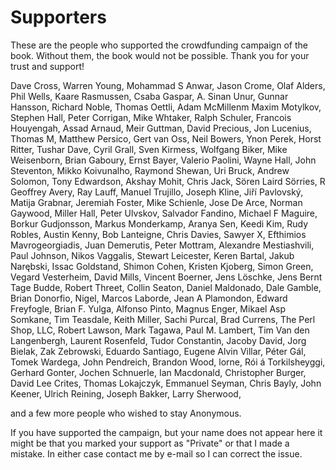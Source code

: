 # Supporters

These are the people who supported the crowdfunding campaign of the book. Without them, the book would not be possible.
Thank you for your trust and support!

Dave Cross,
Warren Young,
Mohammad S Anwar,
Jason Crome,
Olaf Alders,
Phil Wells,
Kaare Rasmussen,
Csaba Gaspar,
A. Sinan Unur,
Gunnar Hansson,
Richard Noble,
Thomas Oettli,
Adam McMillenm
Maxim Motylkov,
Stephen Hall,
Peter Corrigan, 
Mike Whtaker,
Ralph Schuler,
Francois Houyengah, 
Assad Arnaud,
Meir Guttman,
David Precious,
Jon Lucenius,
Thomas M,
Matthew Persico,
Gert van Oss,
Neil Bowers,
Ynon Perek,
Horst Ritter,
Tushar Dave,
Cyril Grall,
Sven Kirmess,
Wolfgang Biker,
Mike Weisenborn,
Brian Gaboury,
Ernst Bayer,
Valerio Paolini,
Wayne Hall,
John Steventon,
Mikko Koivunalho,
Raymond Shewan,
Uri Bruck,
Andrew Solomon,
Tony Edwardson,
Akshay Mohit,
Chris Jack,
Sören Laird Sörries,
R Geoffrey Avery,
Ray Lauff,
Manuel Trujillo,
Joseph Kline,
Jiří Pavlovský,
Matija Grabnar,
Jeremiah Foster,
Mike Schienle,
Jose De Arce,
Norman Gaywood,
Miller Hall,
Peter Ulvskov,
Salvador Fandino,
Michael F Maguire,
Borkur Gudjonsson,
Markus Monderkamp,
Aranya Sen,
Keedi Kim,
Rudy Robles,
Austin Kenny,
Bob Lanteigne, 
Chris Davies,
Sawyer X,
Efthimios Mavrogeorgiadis,
Juan Demerutis,
Peter Mottram,
Alexandre Mestiashvili,
Paul Johnson,
Nikos Vaggalis,
Stewart Leicester,
Keren Bartal,
Jakub Narębski,
Issac Goldstand,
Shimon Cohen,
Kristen Kjoberg,
Simon Green,
Vegard Vesterheim,
David Mills,
Vincent Boerner,
Jens Löschke,
Jens Bernt Tage Budde,
Robert Threet,
Collin Seaton,
Daniel Maldonado,
Dale Gamble,
Brian Donorfio,
Nigel,
Marcos Laborde,
Jean A Plamondon,
Edward Freyfogle,
Brian F. Yulga,
Alfonso Pinto,
Magnus Enger,
Mikael Asp Somkane,
Tim Teasdale,
Keith Miller,
Sachi Purcal,
Brad Currens,
The Perl Shop, LLC,
Robert Lawson,
Mark Tagawa,
Paul M. Lambert,
Tim Van den Langenbergh,
Laurent Rosenfeld,
Tudor Constantin,
Jacoby David,
Jorg Bielak,
Zak Zebrowski,
Eduardo Santiago,
Eugene Alvin Villar,
Péter Gál,
Tomek Wardega,
John Pendreich,
Brandon Wood,
lorne,
Rói á Torkilsheyggi,
Gerhard Gonter,
Jochen Schnuerle,
Ian Macdonald,
Christopher Burger,
David Lee Crites,
Thomas Lokajczyk,
Emmanuel Seyman,
Chris Bayly,
John Keener,
Ulrich Reining,
Joseph Bakker,
Larry Sherwood,

and a few more people who wished to stay Anonymous.

If you have supported the campaign, but your name does not appear here it might be that you marked your support as "Private" or that I made a mistake. In either case contact me by e-mail so I can correct the issue.
